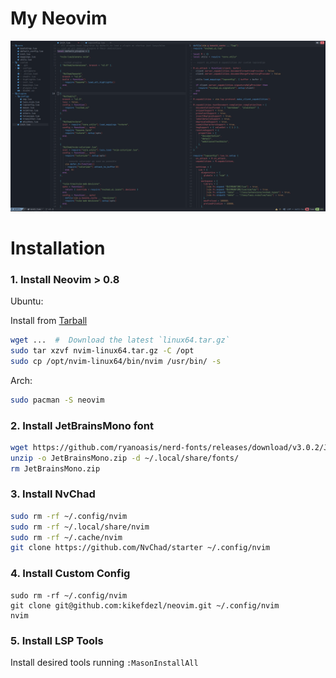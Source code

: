 # My Neovim 
![Screenshot](.thumbnails/screenshot.png)

# Installation

### 1. Install Neovim > 0.8

Ubuntu: 

Install from [Tarball](https://github.com/neovim/neovim/releases/tag/stable)

```bash
wget ...  #  Download the latest `linux64.tar.gz`
sudo tar xzvf nvim-linux64.tar.gz -C /opt
sudo cp /opt/nvim-linux64/bin/nvim /usr/bin/ -s
```

Arch:

```bash
sudo pacman -S neovim
```

### 2. Install JetBrainsMono font

```bash
wget https://github.com/ryanoasis/nerd-fonts/releases/download/v3.0.2/JetBrainsMono.zip
unzip -o JetBrainsMono.zip -d ~/.local/share/fonts/
rm JetBrainsMono.zip
```

### 3. Install NvChad

```bash
sudo rm -rf ~/.config/nvim
sudo rm -rf ~/.local/share/nvim
sudo rm -rf ~/.cache/nvim
git clone https://github.com/NvChad/starter ~/.config/nvim
```

### 4. Install Custom Config

```
sudo rm -rf ~/.config/nvim
git clone git@github.com:kikefdezl/neovim.git ~/.config/nvim
nvim
```

### 5. Install LSP Tools

Install desired tools running `:MasonInstallAll`
